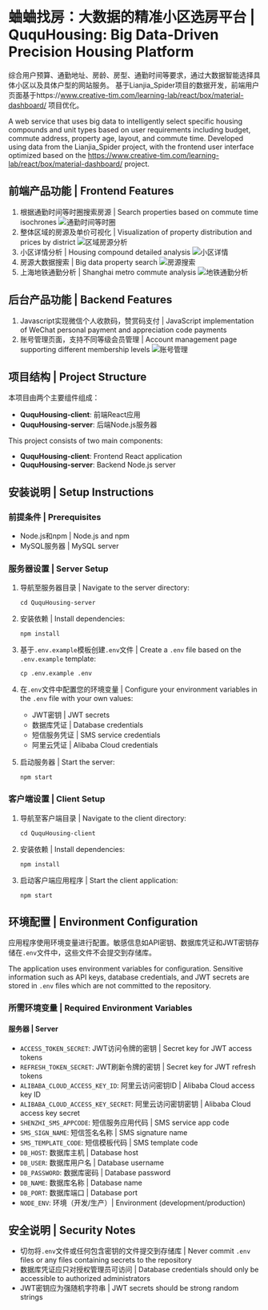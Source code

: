 # 蛐蛐找房：大数据的精准小区选房平台 | QuquHousing: Big Data-Driven Precision Housing Platform

综合用户预算、通勤地址、房龄、房型、通勤时间等要求，通过大数据智能选择具体小区以及具体户型的网站服务。
基于Lianjia_Spider项目的数据开发，前端用户页面基于https://www.creative-tim.com/learning-lab/react/box/material-dashboard/ 项目优化。

A web service that uses big data to intelligently select specific housing compounds and unit types based on user requirements including budget, commute address, property age, layout, and commute time.
Developed using data from the Lianjia_Spider project, with the frontend user interface optimized based on the https://www.creative-tim.com/learning-lab/react/box/material-dashboard/ project.

## 前端产品功能 | Frontend Features

1. 根据通勤时间等时圈搜索房源 | Search properties based on commute time isochrones ![通勤时间等时圈](screenshots/isochrone.png)
2. 整体区域的房源及单价可视化 | Visualization of property distribution and prices by district ![区域房源分析](screenshots/district_housing_analysis.png)
3. 小区详情分析 | Housing compound detailed analysis ![小区详情](screenshots/housing_compound_details.png)
4. 房源大数据搜索 | Big data property search ![房源搜索](screenshots/housing_search.png)
5. 上海地铁通勤分析 | Shanghai metro commute analysis ![地铁通勤分析](screenshots/commute_analysis.png)

## 后台产品功能 | Backend Features

1. Javascript实现微信个人收款码，赞赏码支付 | JavaScript implementation of WeChat personal payment and appreciation code payments
2. 账号管理页面，支持不同等级会员管理 | Account management page supporting different membership levels ![账号管理](screenshots/profile.png)

## 项目结构 | Project Structure

本项目由两个主要组件组成：
- **QuquHousing-client**: 前端React应用
- **QuquHousing-server**: 后端Node.js服务器

This project consists of two main components:
- **QuquHousing-client**: Frontend React application
- **QuquHousing-server**: Backend Node.js server

## 安装说明 | Setup Instructions

### 前提条件 | Prerequisites
- Node.js和npm | Node.js and npm
- MySQL服务器 | MySQL server

### 服务器设置 | Server Setup
1. 导航至服务器目录 | Navigate to the server directory:
   ```
   cd QuquHousing-server
   ```

2. 安装依赖 | Install dependencies:
   ```
   npm install
   ```

3. 基于`.env.example`模板创建`.env`文件 | Create a `.env` file based on the `.env.example` template:
   ```
   cp .env.example .env
   ```

4. 在`.env`文件中配置您的环境变量 | Configure your environment variables in the `.env` file with your own values:
   - JWT密钥 | JWT secrets
   - 数据库凭证 | Database credentials
   - 短信服务凭证 | SMS service credentials
   - 阿里云凭证 | Alibaba Cloud credentials

5. 启动服务器 | Start the server:
   ```
   npm start
   ```

### 客户端设置 | Client Setup
1. 导航至客户端目录 | Navigate to the client directory:
   ```
   cd QuquHousing-client
   ```

2. 安装依赖 | Install dependencies:
   ```
   npm install
   ```

3. 启动客户端应用程序 | Start the client application:
   ```
   npm start
   ```

## 环境配置 | Environment Configuration

应用程序使用环境变量进行配置。敏感信息如API密钥、数据库凭证和JWT密钥存储在`.env`文件中，这些文件不会提交到存储库。

The application uses environment variables for configuration. Sensitive information such as API keys, database credentials, and JWT secrets are stored in `.env` files which are not committed to the repository.

### 所需环境变量 | Required Environment Variables

#### 服务器 | Server
- `ACCESS_TOKEN_SECRET`: JWT访问令牌的密钥 | Secret key for JWT access tokens
- `REFRESH_TOKEN_SECRET`: JWT刷新令牌的密钥 | Secret key for JWT refresh tokens
- `ALIBABA_CLOUD_ACCESS_KEY_ID`: 阿里云访问密钥ID | Alibaba Cloud access key ID
- `ALIBABA_CLOUD_ACCESS_KEY_SECRET`: 阿里云访问密钥密钥 | Alibaba Cloud access key secret
- `SHENZHI_SMS_APPCODE`: 短信服务应用代码 | SMS service app code
- `SMS_SIGN_NAME`: 短信签名名称 | SMS signature name
- `SMS_TEMPLATE_CODE`: 短信模板代码 | SMS template code
- `DB_HOST`: 数据库主机 | Database host
- `DB_USER`: 数据库用户名 | Database username
- `DB_PASSWORD`: 数据库密码 | Database password
- `DB_NAME`: 数据库名称 | Database name
- `DB_PORT`: 数据库端口 | Database port
- `NODE_ENV`: 环境（开发/生产）| Environment (development/production)

## 安全说明 | Security Notes

- 切勿将`.env`文件或任何包含密钥的文件提交到存储库 | Never commit `.env` files or any files containing secrets to the repository
- 数据库凭证应只对授权管理员可访问 | Database credentials should only be accessible to authorized administrators
- JWT密钥应为强随机字符串 | JWT secrets should be strong random strings 